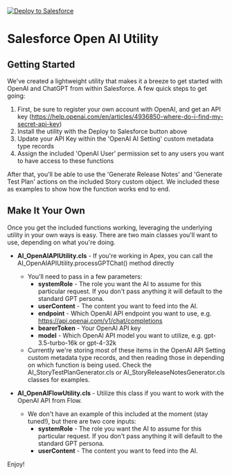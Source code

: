<a href="https://githubsfdeploy.herokuapp.com?owner=10KAdvisors&repo=SalesforceOpenAIUtility&ref=main" target="_blank">
  <img alt="Deploy to Salesforce"
       src="https://raw.githubusercontent.com/afawcett/githubsfdeploy/master/deploy.png">
</a>

# Salesforce Open AI Utility

## Getting Started

We've created a lightweight utility that makes it a breeze to get started with OpenAI and ChatGPT from within Salesforce. A few quick steps to get going:

1. First, be sure to register your own account with OpenAI, and get an API key (https://help.openai.com/en/articles/4936850-where-do-i-find-my-secret-api-key)
2. Install the utility with the Deploy to Salesforce button above
3. Update your API Key within the 'OpenAI AI Setting' custom metadata type records
4. Assign the included 'OpenAI User' permission set to any users you want to have access to these functions

After that, you'll be able to use the 'Generate Release Notes' and 'Generate Test Plan' actions on the included Story custom object. We included these as examples to show how the function works end to end.

## Make It Your Own

Once you get the included functions working, leveraging the underlying utility in your own ways is easy. There are two main classes you'll want to use, depending on what you're doing.

- **AI_OpenAIAPIUtility.cls** - If you're working in Apex, you can call the AI_OpenAIAPIUtility.processGPTChat() method directly
  - You'll need to pass in a few parameters:
    - **systemRole** - The role you want the AI to assume for this particular request. If you don't pass anything it will default to the standard GPT persona.
    - **userContent** - The content you want to feed into the AI.
    - **endpoint** - Which OpenAI API endpoint you want to use, e.g. https://api.openai.com/v1/chat/completions
    - **bearerToken** - Your OpenAI API key
    - **model** - Which OpenAI API model you want to utilize, e.g. gpt-3.5-turbo-16k or gpt-4-32k
  - Currently we're storing most of these items in the OpenAI API Setting custom metadata type records, and then reading those in depending on which function is being used. Check the AI_StoryTestPlanGenerator.cls or AI_StoryReleaseNotesGenerator.cls classes for examples.
 
- **AI_OpenAIFlowUtility.cls** - Utilize this class if you want to work with the OpenAI API from Flow.
  - We don't have an example of this included at the moment (stay tuned!), but there are two core inputs:
    - **systemRole** - The role you want the AI to assume for this particular request. If you don't pass anything it will default to the standard GPT persona.
    - **userContent** - The content you want to feed into the AI.
   
Enjoy!
